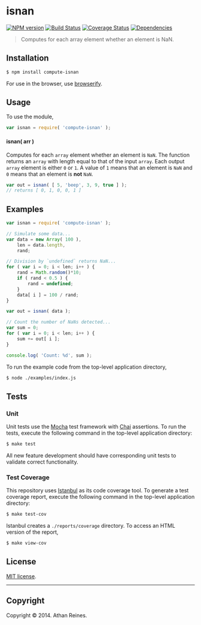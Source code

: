 isnan
===
[![NPM version][npm-image]][npm-url] [![Build Status][travis-image]][travis-url] [![Coverage Status][coveralls-image]][coveralls-url] [![Dependencies][dependencies-image]][dependencies-url]

> Computes for each array element whether an element is NaN.


## Installation

``` bash
$ npm install compute-isnan
```

For use in the browser, use [browserify](https://github.com/substack/node-browserify).


## Usage

To use the module,

``` javascript
var isnan = require( 'compute-isnan' );
```

#### isnan( arr )

Computes for each `array` element whether an element is `NaN`. The function returns an `array` with length equal to that of the input `array`. Each output `array` element is either `0` or `1`. A value of `1` means that an element is `NaN` and `0` means that an element is __not__ `NaN`.

``` javascript
var out = isnan( [ 5, 'beep', 3, 9, true ] );
// returns [ 0, 1, 0, 0, 1 ]
```


## Examples

``` javascript
var isnan = require( 'compute-isnan' );

// Simulate some data...
var data = new Array( 100 ),
	len = data.length,
	rand;

// Division by `undefined` returns NaN...
for ( var i = 0; i < len; i++ ) {
	rand = Math.random()*10;
	if ( rand < 0.5 ) {
		rand = undefined;
	}
	data[ i ] = 100 / rand;
}

var out = isnan( data );

// Count the number of NaNs detected...
var sum = 0;
for ( var i = 0; i < len; i++ ) {
	sum += out[ i ];
}

console.log( 'Count: %d', sum );
```

To run the example code from the top-level application directory,

``` bash
$ node ./examples/index.js
```


## Tests

### Unit

Unit tests use the [Mocha](http://visionmedia.github.io/mocha) test framework with [Chai](http://chaijs.com) assertions. To run the tests, execute the following command in the top-level application directory:

``` bash
$ make test
```

All new feature development should have corresponding unit tests to validate correct functionality.


### Test Coverage

This repository uses [Istanbul](https://github.com/gotwarlost/istanbul) as its code coverage tool. To generate a test coverage report, execute the following command in the top-level application directory:

``` bash
$ make test-cov
```

Istanbul creates a `./reports/coverage` directory. To access an HTML version of the report,

``` bash
$ make view-cov
```


## License

[MIT license](http://opensource.org/licenses/MIT). 


---
## Copyright

Copyright &copy; 2014. Athan Reines.


[npm-image]: http://img.shields.io/npm/v/compute-isnan.svg
[npm-url]: https://npmjs.org/package/compute-isnan

[travis-image]: http://img.shields.io/travis/compute-io/isnan/master.svg
[travis-url]: https://travis-ci.org/compute-io/isnan

[coveralls-image]: https://img.shields.io/coveralls/compute-io/isnan/master.svg
[coveralls-url]: https://coveralls.io/r/compute-io/isnan?branch=master

[dependencies-image]: http://img.shields.io/david/compute-io/isnan.svg
[dependencies-url]: https://david-dm.org/compute-io/isnan

[dev-dependencies-image]: http://img.shields.io/david/dev/compute-io/isnan.svg
[dev-dependencies-url]: https://david-dm.org/dev/compute-io/isnan

[github-issues-image]: http://img.shields.io/github/issues/compute-io/isnan.svg
[github-issues-url]: https://github.com/compute-io/isnan/issues
